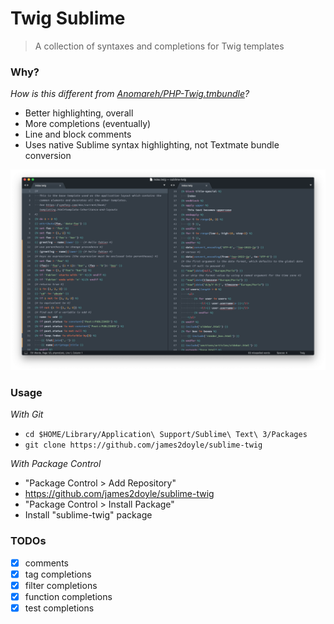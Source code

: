 # Twig Sublime

> A collection of syntaxes and completions for Twig templates

### Why?

*How is this different from [Anomareh/PHP-Twig.tmbundle](https://github.com/Anomareh/PHP-Twig.tmbundle)?*

- Better highlighting, overall
- More completions (eventually)
- Line and block comments
- Uses native Sublime syntax highlighting, not Textmate bundle conversion

![Demo of the highlighting](demo.png)

### Usage

*With Git*

- `cd $HOME/Library/Application\ Support/Sublime\ Text\ 3/Packages`
- `git clone https://github.com/james2doyle/sublime-twig`

*With Package Control*

- "Package Control > Add Repository"
- https://github.com/james2doyle/sublime-twig
- "Package Control > Install Package"
- Install "sublime-twig" package

### TODOs

- [x] comments
- [x] tag completions
- [x] filter completions
- [x] function completions
- [x] test completions
